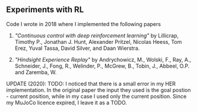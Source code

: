 ## Experiments with RL

Code I wrote in 2018 where I implemented the following papers

1. *"Continuous control with deep reinforcement learning"* by Lillicrap, Timothy P., Jonathan J. Hunt, Alexander Pritzel, Nicolas Heess, Tom Erez, Yuval Tassa, David Silver, and Daan Wierstra. 

2. *"Hindsight Experience Replay"* by Andrychowicz, M., Wolski, F., Ray, A., Schneider, J., Fong, R., Welinder, P., McGrew, B., Tobin, J., Abbeel, O.P. and Zaremba, W.

UPDATE (2020): TODO: I noticed that there is a small error in my HER implementation. In the original paper the input they used is the goal postion - current position, while in my case I used only the current position. Since my MuJoCo licence expired, I leave it as a TODO.